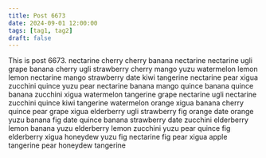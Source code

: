 ```yaml
---
title: Post 6673
date: 2024-09-01 12:00:00
tags: [tag1, tag2]
draft: false
---
```

This is post 6673.
nectarine
cherry
cherry
banana
nectarine
nectarine
ugli
grape
banana
cherry
ugli
strawberry
cherry
mango
yuzu
watermelon
lemon
lemon
nectarine
mango
strawberry
date
kiwi
tangerine
nectarine
pear
xigua
zucchini
quince
yuzu
pear
nectarine
banana
mango
quince
banana
quince
banana
zucchini
xigua
watermelon
tangerine
grape
nectarine
ugli
nectarine
zucchini
quince
kiwi
tangerine
watermelon
orange
xigua
banana
cherry
quince
pear
grape
xigua
elderberry
ugli
strawberry
fig
orange
date
orange
yuzu
banana
fig
date
quince
banana
strawberry
date
zucchini
elderberry
lemon
banana
yuzu
elderberry
lemon
zucchini
yuzu
pear
quince
fig
elderberry
xigua
honeydew
yuzu
fig
nectarine
fig
pear
xigua
apple
tangerine
pear
honeydew
tangerine
